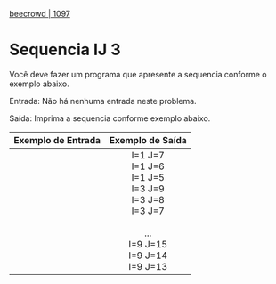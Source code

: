 [beecrowd | 1097](https://www.beecrowd.com.br/judge/pt/problems/view/1097)

# Sequencia IJ 3

Você deve fazer um programa que apresente a sequencia conforme o exemplo abaixo.

Entrada: Não há nenhuma entrada neste problema.

Saída: Imprima a sequencia conforme exemplo abaixo.

| Exemplo de Entrada |                                                Exemplo de Saída                                               |
|:------------------:|:-------------------------------------------------------------------------------------------------------------:|
|                    | I=1 J=7<br>I=1 J=6<br>I=1 J=5<br>I=3 J=9<br>I=3 J=8<br>I=3 J=7<br><br>...<br>I=9 J=15<br>I=9 J=14<br>I=9 J=13 |